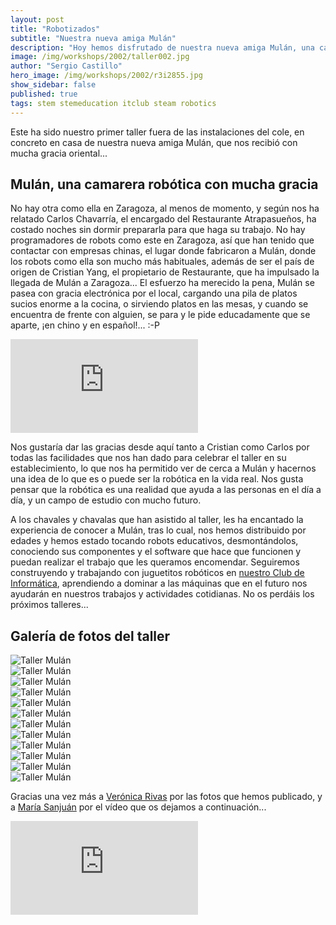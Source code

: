 ```yaml
---
layout: post
title: "Robotizados"
subtitle: "Nuestra nueva amiga Mulán"
description: "Hoy hemos disfrutado de nuestra nueva amiga Mulán, una camarera robótica muy hospitalaria que ayuda a sus compañeros con los trabajos más pesados."
image: /img/workshops/2002/taller002.jpg
author: "Sergio Castillo"
hero_image: /img/workshops/2002/r3i2855.jpg
show_sidebar: false
published: true
tags: stem stemeducation itclub steam robotics
---
```


Este ha sido nuestro primer taller fuera de las instalaciones del cole, en concreto en casa de nuestra nueva amiga Mulán, que nos recibió con mucha gracia oriental...

## Mulán, una camarera robótica con mucha gracia

No hay otra como ella en Zaragoza, al menos de momento, y según nos ha relatado Carlos Chavarría, el encargado del Restaurante Atrapasueños, ha costado noches sin dormir prepararla para que haga su trabajo. No hay programadores de robots como este en Zaragoza, así que han tenido que contactar con empresas chinas, el lugar donde fabricaron a Mulán, donde los robots como ella son mucho más habituales, además de ser el país de origen de Cristian Yang, el propietario de Restaurante, que ha impulsado la llegada de Mulán a Zaragoza... El esfuerzo ha merecido la pena, Mulán se pasea con gracia electrónica por el local, cargando una pila de platos sucios enorme a la cocina, o sirviendo platos en las mesas, y cuando se encuentra de frente con alguien, se para y le pide educadamente que se aparte, ¡en chino y en español!... :-P
</div>

<div class="columns is-centered">
    <div class="column is-four-fifths">
        <iframe class="video" src="https://www.youtube.com/embed/ofuc6RLwRRs/" frameborder="0" webkitallowfullscreen="true" mozallowfullscreen="true" allowfullscreen="true"></iframe>
    </div>
</div>

Nos gustaría dar las gracias desde aquí tanto a Cristian como Carlos por todas las facilidades que nos han dado para celebrar el taller en su establecimiento, lo que nos ha permitido ver de cerca a Mulán y hacernos una idea de lo que es o puede ser la robótica en la vida real. Nos gusta pensar que la robótica es una realidad que ayuda a las personas en el día a día, y un campo de estudio con mucho futuro.

A los chavales y chavalas que han asistido al taller, les ha encantado la experiencia de conocer a Mulán, tras lo cual, nos hemos distribuido por edades y hemos estado tocando robots educativos, desmontándolos, conociendo sus componentes y el software que hace que funcionen y puedan realizar el trabajo que les queramos encomendar. Seguiremos construyendo y trabajando con juguetitos robóticos en [nuestro Club de Informática](/), aprendiendo a dominar a las máquinas que en el futuro nos ayudarán en nuestros trabajos y actividades cotidianas. No os perdáis los próximos talleres...

## Galería de fotos del taller

<img class="photo" src="/img/workshops/2002/mulan001.jpg" alt="Taller Mulán" /><br />
<img class="photo" src="/img/workshops/2002/mulan002.jpg" alt="Taller Mulán" /><br />
<img class="photo" src="/img/workshops/2002/taller000.jpg" alt="Taller Mulán" /><br />
<img class="photo" src="/img/workshops/2002/taller001.jpg" alt="Taller Mulán" /><br />
<img class="photo" src="/img/workshops/2002/taller002.jpg" alt="Taller Mulán" /><br />
<img class="photo" src="/img/workshops/2002/taller003.jpg" alt="Taller Mulán" /><br />
<img class="photo" src="/img/workshops/2002/taller004.jpg" alt="Taller Mulán" /><br />
<img class="photo" src="/img/workshops/2002/taller005.jpg" alt="Taller Mulán" /><br />
<img class="photo" src="/img/workshops/2002/taller006.jpg" alt="Taller Mulán" /><br />
<img class="photo" src="/img/workshops/2002/taller007.jpg" alt="Taller Mulán" /><br />
<img class="photo" src="/img/workshops/2002/taller008.jpg" alt="Taller Mulán" /><br />
<img class="photo" src="/img/workshops/2002/taller009.jpg" alt="Taller Mulán" /><br />

Gracias una vez más a <a href="https://twitter.com/vronikrr" target="_blank">Verónica Rivas</a> por las fotos que hemos publicado, y a <a href="https://twitter.com/yizyas" target="_blank">María Sanjuán</a> por el vídeo que os dejamos a continuación...

<div class="columns is-centered">
    <div class="column is-four-fifths">
        <iframe class="video" src="https://gopro.com/v/dMDdOZ7WwE8nG" frameborder="0" webkitallowfullscreen="true" mozallowfullscreen="true" allowfullscreen="true"></iframe>
    </div>
</div>